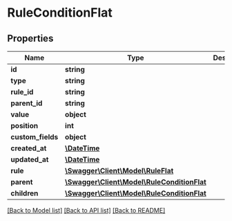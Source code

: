 # RuleConditionFlat

## Properties
Name | Type | Description | Notes
------------ | ------------- | ------------- | -------------
**id** | **string** |  | [optional] 
**type** | **string** |  | [optional] 
**rule_id** | **string** |  | 
**parent_id** | **string** |  | [optional] 
**value** | **object** |  | [optional] 
**position** | **int** |  | [optional] 
**custom_fields** | **object** |  | [optional] 
**created_at** | [**\DateTime**](\DateTime.md) |  | 
**updated_at** | [**\DateTime**](\DateTime.md) |  | [optional] 
**rule** | [**\Swagger\Client\Model\RuleFlat**](RuleFlat.md) |  | [optional] 
**parent** | [**\Swagger\Client\Model\RuleConditionFlat**](RuleConditionFlat.md) |  | [optional] 
**children** | [**\Swagger\Client\Model\RuleConditionFlat**](RuleConditionFlat.md) |  | [optional] 

[[Back to Model list]](../../README.md#documentation-for-models) [[Back to API list]](../../README.md#documentation-for-api-endpoints) [[Back to README]](../../README.md)

